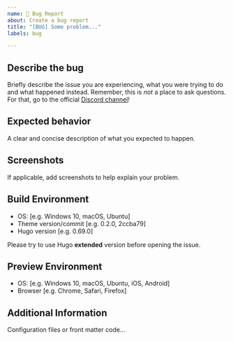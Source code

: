 ```yaml
---
name: 🐛 Bug Report
about: Create a bug report
title: "[BUG] Some problem..."
labels: bug

---
```


## Describe the bug

Briefly describe the issue you are experiencing, what you were trying to do and what happened instead. Remember, this is *not* a place to ask questions. For that, go to the official [Discord channel](https://discord.com/channels/777188233284681768/777188575485493259)!

## Expected behavior

A clear and concise description of what you expected to happen.

## Screenshots

If applicable, add screenshots to help explain your problem.

## Build Environment

- OS: [e.g. Windows 10, macOS, Ubuntu]
- Theme version/commit [e.g. 0.2.0, 2ccba79]
- Hugo version [e.g. 0.69.0]

Please try to use Hugo **extended** version before opening the issue.

## Preview Environment

- OS: [e.g. Windows 10, macOS, Ubuntu, iOS, Android]
- Browser [e.g. Chrome, Safari, Firefox]

## Additional Information

Configuration files or front matter code...
